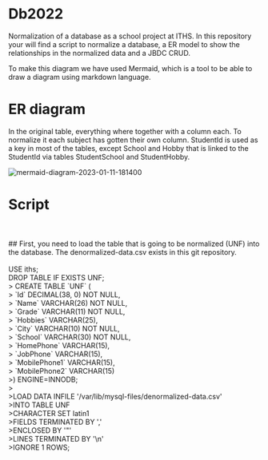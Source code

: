 # Db2022
Normalization of a database as a school project at ITHS. In this repository your will find a script to normalize a database, a ER model to show the relationships in the normalized data and a JBDC CRUD.  


To make this diagram we have used Mermaid, which is a tool to be able to draw a diagram using markdown language.   


# ER diagram  


In the original table, everything where together with a column each. To normalize it each subject has gotten their own column. StudentId is used as a key in most of the tables, except School and Hobby that is linked to the StudentId via tables StudentSchool and StudentHobby.   


![mermaid-diagram-2023-01-11-181400](https://user-images.githubusercontent.com/117780904/211872360-f6637edd-19df-463b-a40d-15655df05e8b.png)



# Script
<br>
<br>
## First, you need to load the table that is going to be normalized (UNF) into the database. The denormalized-data.csv exists in this git repository.
<br>
<br>
USE iths;
<br>
DROP TABLE IF EXISTS UNF;
<br>
> CREATE TABLE `UNF` ( <br>
>	`Id` DECIMAL(38, 0) NOT NULL, <br>
>	`Name` VARCHAR(26) NOT NULL, <br>
>	`Grade` VARCHAR(11) NOT NULL, <br>
>	`Hobbies` VARCHAR(25), <br>
>	`City` VARCHAR(10) NOT NULL, <br>
>	`School` VARCHAR(30) NOT NULL, <br>
>	`HomePhone` VARCHAR(15), <br>
>	`JobPhone` VARCHAR(15), <br>
>	`MobilePhone1` VARCHAR(15), <br>
>	`MobilePhone2` VARCHAR(15) <br>
>) ENGINE=INNODB; <br>
><br>
>LOAD DATA INFILE '/var/lib/mysql-files/denormalized-data.csv' <br>
>INTO TABLE UNF<br>
>CHARACTER SET latin1<br>
>FIELDS TERMINATED BY ','<br>
>ENCLOSED BY '"'<br>
>LINES TERMINATED BY '\n'<br>
>IGNORE 1 ROWS;<br>


